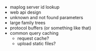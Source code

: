 - maplog server id lookup
- web api design
- unknown and not found parameters
- large family trees
- protocol buffers (or something like that)
- common query caching
  - request cache?
  - upload static files?
